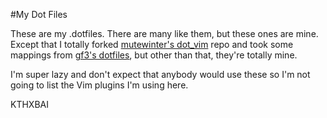 #My Dot Files

These are my  .dotfiles. There are many like them, but these ones are mine.
Except that I totally forked [mutewinter's dot_vim]('https://github.com/mutewinter/dot_vim')
repo and took some mappings from [gf3's dotfiles]('https://github.com/gf3/dotfiles'),
but other than that, they're totally  mine.

I'm super lazy and don't expect that anybody would use these so I'm not going
to list the Vim plugins I'm using here.

KTHXBAI
